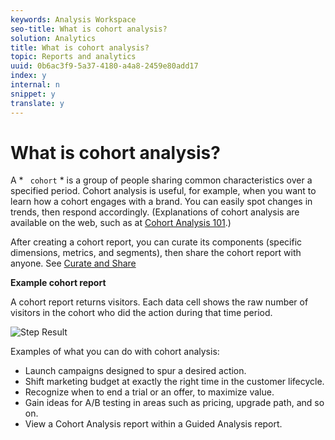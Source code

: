 ```yaml
---
keywords: Analysis Workspace
seo-title: What is cohort analysis?
solution: Analytics
title: What is cohort analysis?
topic: Reports and analytics
uuid: 0b6ac3f9-5a37-4180-a4a8-2459e80add17
index: y
internal: n
snippet: y
translate: y
---
```


# What is cohort analysis?

A * ` cohort` * is a group of people sharing common characteristics over a specified period. Cohort analysis is useful, for example, when you want to learn how a cohort engages with a brand. You can easily spot changes in trends, then respond accordingly. (Explanations of cohort analysis are available on the web, such as at [ Cohort Analysis 101](https://en.wikipedia.org/wiki/Cohort_analysis).) 

After creating a cohort report, you can curate its components (specific dimensions, metrics, and segments), then share the cohort report with anyone. See [ Curate and Share](curate.md#concept_4A9726927E7C44AFA260E2BB2721AFC6) 

**Example cohort report** 

A cohort report returns visitors. Each data cell shows the raw number of visitors in the cohort who did the action during that time period. 

![Step Result](graphics/cohort-report.png) 

Examples of what you can do with cohort analysis: 


* Launch campaigns designed to spur a desired action.
* Shift marketing budget at exactly the right time in the customer lifecycle.
* Recognize when to end a trial or an offer, to maximize value.
* Gain ideas for A/B testing in areas such as pricing, upgrade path, and so on.
* View a Cohort Analysis report within a Guided Analysis report.

